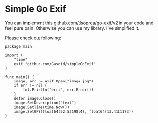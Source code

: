 # Simple Go Exif
You can implement this github.com/dsoprea/go-exif/v2 in your code and feel pure pain.
Otherwise you can use my library. I've simplified it.

Please check out following:

```golang
package main

import (
    "time"
    exif "github.com/Gasoid/simpleGoExif"
)

func main() {
    image, err := exif.Open("image.jpg")
    if err != nil {
        fmt.Println("err:", err.Error())
    }
    defer image.Close()
    image.SetDescription("text")
    image.SetTime(time.Now())
    image.SetGPS(float64(52.5219814), float64(13.4111173))
}

```
